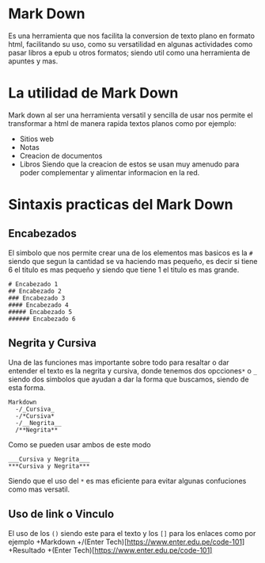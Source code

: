 # Mark Down
Es una herramienta que nos facilita la conversion de texto plano en formato html, facilitando su uso, como su versatilidad en algunas actividades como pasar libros a epub u otros formatos; siendo util como una herramienta de apuntes y mas.
# La utilidad de Mark Down
Mark down al ser una herramienta versatil y sencilla de usar nos permite el transformar a html de manera rapida textos planos como por ejemplo:
- Sitios web
- Notas
- Creacion de documentos
- Libros
Siendo que la creacion de estos se usan muy amenudo para poder complementar y alimentar informacion en la red.
# Sintaxis practicas del Mark Down
## Encabezados
El simbolo que nos permite crear una de los elementos mas basicos es la `#` siendo que segun la cantidad se va haciendo mas pequeño, es decir si tiene 6 el titulo es mas pequeño y siendo que tiene 1 el titulo es mas grande.
~~~
# Encabezado 1
## Encabezado 2
### Encabezado 3
#### Encabezado 4
##### Encabezado 5
###### Encabezado 6
~~~
## Negrita y Cursiva
Una de las funciones mas importante sobre todo para resaltar o dar entender el texto es la negrita y cursiva, donde tenemos dos opcciones`*` o `_` siendo dos simbolos que ayudan a dar la forma que buscamos, siendo de esta forma.
~~~
Markdown
  -/_Cursiva_
  -/*Cursiva*
  -/__Negrita__
  /**Negrita**
~~~
Como se pueden usar ambos de este modo
~~~
___Cursiva y Negrita___
***Cursiva y Negrita***
~~~
Siendo que el uso del `*` es mas eficiente para evitar algunas confuciones como mas versatil.
## Uso de link o Vinculo
El uso de los `()` siendo este para el texto y los `[]` para los enlaces como por ejemplo
+Markdown
  +/(Enter Tech)[https://www.enter.edu.pe/code-101]
+Resultado
  +(Enter Tech)[https://www.enter.edu.pe/code-101]
